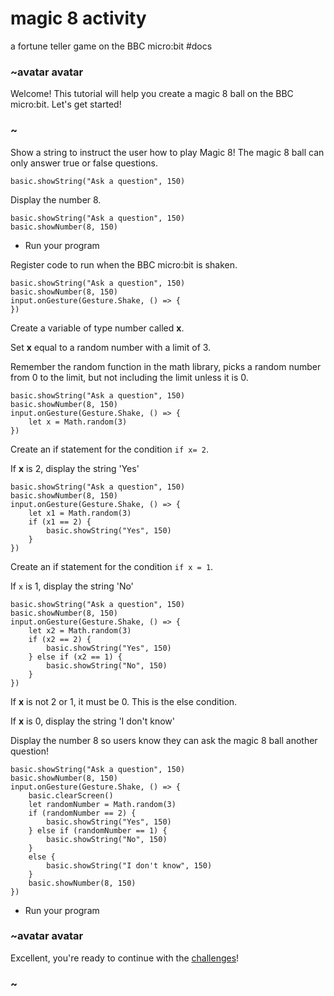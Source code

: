 # magic 8 activity

a fortune teller game on the BBC micro:bit #docs

### ~avatar avatar

Welcome! This tutorial will help you create a magic 8 ball on the BBC micro:bit. Let's get started!

### ~

Show a string to instruct the user how to play Magic 8! The magic 8 ball can only answer true or false questions.

```blocks
basic.showString("Ask a question", 150)
```

Display the number 8.

```blocks
basic.showString("Ask a question", 150)
basic.showNumber(8, 150)
```

* Run your program

Register code to run when the BBC micro:bit is shaken.

```blocks
basic.showString("Ask a question", 150)
basic.showNumber(8, 150)
input.onGesture(Gesture.Shake, () => {
})
```

Create a variable of type number called **x**.

Set **x** equal to a random number with a limit of 3.

Remember the random function in the math library, picks a random number from 0 to the limit, but not including the limit unless it is 0.

```blocks
basic.showString("Ask a question", 150)
basic.showNumber(8, 150)
input.onGesture(Gesture.Shake, () => {
    let x = Math.random(3)
})
```

Create an if statement for the condition `if x= 2`.

If **x** is 2, display the string 'Yes'

```blocks
basic.showString("Ask a question", 150)
basic.showNumber(8, 150)
input.onGesture(Gesture.Shake, () => {
    let x1 = Math.random(3)
    if (x1 == 2) {
        basic.showString("Yes", 150)
    }
})
```

Create an if statement for the condition `if x = 1`.

If ``x`` is 1, display the string 'No'

```blocks
basic.showString("Ask a question", 150)
basic.showNumber(8, 150)
input.onGesture(Gesture.Shake, () => {
    let x2 = Math.random(3)
    if (x2 == 2) {
        basic.showString("Yes", 150)
    } else if (x2 == 1) {
        basic.showString("No", 150)
    }
})
```

If **x** is not 2 or 1, it must be 0. This is the else condition.

If **x** is 0, display the string 'I don't know'

Display the number 8 so users know they can ask the magic 8 ball another question!

```
basic.showString("Ask a question", 150)
basic.showNumber(8, 150)
input.onGesture(Gesture.Shake, () => {
    basic.clearScreen()
    let randomNumber = Math.random(3)
    if (randomNumber == 2) {
        basic.showString("Yes", 150)
    } else if (randomNumber == 1) {
        basic.showString("No", 150)
    }
    else {
        basic.showString("I don't know", 150)
    }
    basic.showNumber(8, 150)
})
```

* Run your program

### ~avatar avatar

Excellent, you're ready to continue with the [challenges](/lessons/magic-8/challenges)!

### ~

